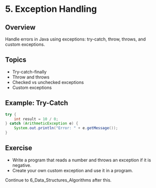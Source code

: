 # 5. Exception Handling

## Overview
Handle errors in Java using exceptions: try-catch, throw, throws, and custom exceptions.

## Topics
- Try-catch-finally
- Throw and throws
- Checked vs unchecked exceptions
- Custom exceptions

## Example: Try-Catch
```java
try {
    int result = 10 / 0;
} catch (ArithmeticException e) {
    System.out.println("Error: " + e.getMessage());
}
```

## Exercise
- Write a program that reads a number and throws an exception if it is negative.
- Create your own custom exception and use it in a program.

Continue to 6_Data_Structures_Algorithms after this.
